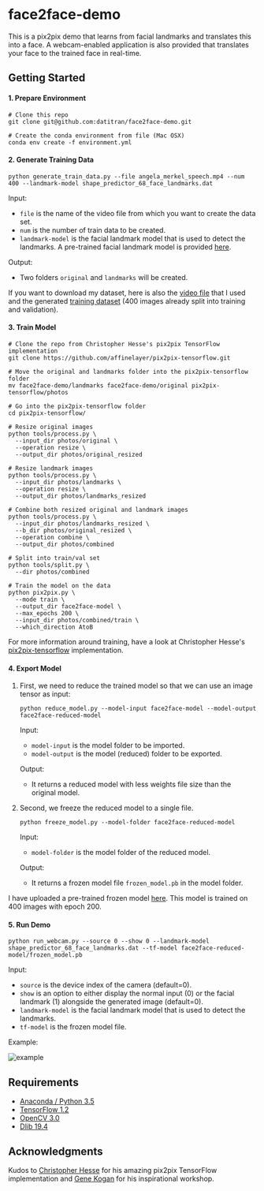 # face2face-demo

This is a pix2pix demo that learns from facial landmarks and translates this into a face. A webcam-enabled application is also provided that translates your face to the trained face in real-time.

## Getting Started

#### 1. Prepare Environment

```
# Clone this repo
git clone git@github.com:datitran/face2face-demo.git

# Create the conda environment from file (Mac OSX)
conda env create -f environment.yml
```

#### 2. Generate Training Data

```
python generate_train_data.py --file angela_merkel_speech.mp4 --num 400 --landmark-model shape_predictor_68_face_landmarks.dat
```

Input:

- `file` is the name of the video file from which you want to create the data set.
- `num` is the number of train data to be created.
- `landmark-model` is the facial landmark model that is used to detect the landmarks. A pre-trained facial landmark model is provided [here](http://dlib.net/files/shape_predictor_68_face_landmarks.dat.bz2).

Output:

- Two folders `original` and `landmarks` will be created.

If you want to download my dataset, here is also the [video file](https://dl.dropboxusercontent.com/s/2g04onlkmkq9c69/angela_merkel_speech.mp4) that I used and the generated [training dataset](https://dl.dropboxusercontent.com/s/pfm8b0yogmum63w/dataset.zip) (400 images already split into training and validation).

#### 3. Train Model

```
# Clone the repo from Christopher Hesse's pix2pix TensorFlow implementation
git clone https://github.com/affinelayer/pix2pix-tensorflow.git

# Move the original and landmarks folder into the pix2pix-tensorflow folder
mv face2face-demo/landmarks face2face-demo/original pix2pix-tensorflow/photos

# Go into the pix2pix-tensorflow folder
cd pix2pix-tensorflow/

# Resize original images
python tools/process.py \
  --input_dir photos/original \
  --operation resize \
  --output_dir photos/original_resized
  
# Resize landmark images
python tools/process.py \
  --input_dir photos/landmarks \
  --operation resize \
  --output_dir photos/landmarks_resized
  
# Combine both resized original and landmark images
python tools/process.py \
  --input_dir photos/landmarks_resized \
  --b_dir photos/original_resized \
  --operation combine \
  --output_dir photos/combined
  
# Split into train/val set
python tools/split.py \
  --dir photos/combined
  
# Train the model on the data
python pix2pix.py \
  --mode train \
  --output_dir face2face-model \
  --max_epochs 200 \
  --input_dir photos/combined/train \
  --which_direction AtoB
```

For more information around training, have a look at Christopher Hesse's [pix2pix-tensorflow](https://github.com/affinelayer/pix2pix-tensorflow) implementation.

#### 4. Export Model

1. First, we need to reduce the trained model so that we can use an image tensor as input: 
    ```
    python reduce_model.py --model-input face2face-model --model-output face2face-reduced-model
    ```
    
    Input:
    
    - `model-input` is the model folder to be imported.
    - `model-output` is the model (reduced) folder to be exported.
    
    Output:
    
    - It returns a reduced model with less weights file size than the original model.

2. Second, we freeze the reduced model to a single file.
    ```
    python freeze_model.py --model-folder face2face-reduced-model
    ```

    Input:
    
    - `model-folder` is the model folder of the reduced model.
    
    Output:
    
    - It returns a frozen model file `frozen_model.pb` in the model folder.
    
I have uploaded a pre-trained frozen model [here](https://dl.dropboxusercontent.com/s/rzfaoeb3e2ta343/face2face_model_epoch_200.zip). This model is trained on 400 images with epoch 200.
    
#### 5. Run Demo

```
python run_webcam.py --source 0 --show 0 --landmark-model shape_predictor_68_face_landmarks.dat --tf-model face2face-reduced-model/frozen_model.pb
```

Input:

- `source` is the device index of the camera (default=0).
- `show` is an option to either display the normal input (0) or the facial landmark (1) alongside the generated image (default=0).
- `landmark-model` is the facial landmark model that is used to detect the landmarks.
- `tf-model` is the frozen model file.

Example:

![example](example.gif)

## Requirements
- [Anaconda / Python 3.5](https://www.continuum.io/downloads)
- [TensorFlow 1.2](https://www.tensorflow.org/)
- [OpenCV 3.0](http://opencv.org/)
- [Dlib 19.4](http://dlib.net/)

## Acknowledgments
Kudos to [Christopher Hesse](https://github.com/christopherhesse) for his amazing pix2pix TensorFlow implementation and [Gene Kogan](http://genekogan.com/) for his inspirational workshop. 
